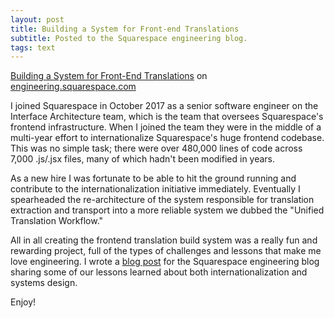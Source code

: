 ```yaml
---
layout: post
title: Building a System for Front-end Translations
subtitle: Posted to the Squarespace engineering blog.
tags: text
---
```


[Building a System for Front-End Translations](https://engineering.squarespace.com/blog/2018/building-a-system-for-front-end-translations)
on [engineering.squarespace.com](https://engineering.squarespace.com)

I joined Squarespace in October 2017 as a senior software engineer on the Interface
Architecture team, which is the team that oversees Squarespace's frontend infrastructure.
When I joined the team they were in the middle of a multi-year effort to internationalize
Squarespace's huge frontend codebase. This was no simple task; there were over
480,000 lines of code across 7,000 .js/.jsx files, many of which hadn't been
modified in years.

As a new hire I was fortunate to be able to hit the ground running and contribute
to the internationalization initiative immediately. Eventually I spearheaded the
re-architecture of the system responsible for translation extraction and transport
into a more reliable system we dubbed the "Unified Translation Workflow."

All in all creating the frontend translation build system was a really fun and
rewarding project, full of the types of challenges and lessons that make me love
engineering. I wrote a [blog post](https://engineering.squarespace.com/blog/2018/building-a-system-for-front-end-translations)
for the Squarespace engineering blog sharing some of our lessons learned about both
internationalization and systems design.

Enjoy!
